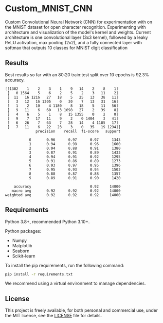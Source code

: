 # Custom_MNIST_CNN

Custom Convolutional Neural Network (CNN) for experimentation with on the MNIST dataset for open character recognition. Experimenting with architecture and visualization of the model's kernel and weights. Current architecture is one convolutional layer (3x3 kernel), followed by a leaky ReLU activation, max pooling (2x2), and a fully connected layer with softmax that outputs 10 classes for MNIST digit classification

## Results

Best results so far with an 80:20 train:test split over 10 epochs is 92.3% accuracy.

```log
[[1302    1    2    3    1    9   14    2    8    1]
 [   0 1564    5    6    2    5    2    3   11    2]
 [  11   16 1216   27   18    5   25   13   38   11]
 [   3   12   16 1305    0   30    7   13   31   16]
 [   1    2   10    4 1180    8   18    5   11   56]
 [   9   11    6   60   13 1098   27    2   39    8]
 [   4    6    5    1    8   15 1355    0    2    0]
 [   9    7   17   11    9    2    0 1404    3   41]
 [   6   26    7   63    7   28   14    4 1185   17]
 [   7   11    6   22   23    3    0   35   19 1294]]
              precision    recall  f1-score   support

           0       0.96      0.97      0.97      1343
           1       0.94      0.98      0.96      1600
           2       0.94      0.88      0.91      1380
           3       0.87      0.91      0.89      1433
           4       0.94      0.91      0.92      1295
           5       0.91      0.86      0.89      1273
           6       0.93      0.97      0.95      1396
           7       0.95      0.93      0.94      1503
           8       0.88      0.87      0.88      1357
           9       0.89      0.91      0.90      1420

    accuracy                           0.92     14000
   macro avg       0.92      0.92      0.92     14000
weighted avg       0.92      0.92      0.92     14000
```

## Requirements

Python 3.8+, recommended Python 3.10+.

Python packages:

- Numpy
- Matplotlib
- Seaborn
- Scikit-learn

To install the pip requirements, run the following command:

```bash
pip install -r requirements.txt
```

We recommend using a virtual environment to manage dependencies.

## License

This project is freely available, for both personal and commercial use, under the MIT license, see the [LICENSE](LICENSE) file for details.
